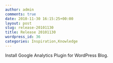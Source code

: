 ```yaml
---
author: admin
comments: true
date: 2010-11-30 16:15:25+00:00
layout: post
slug: release-20101130
title: Release 20101130
wordpress_id: 36
categories: Inspiration,Knowledge
---
```


Install Google Analytics Plugin for WordPress Blog.
